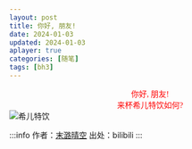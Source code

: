```yaml
---
layout: post
title: 你好, 朋友!
date: 2024-01-03
updated: 2024-01-03
aplayer: true
categories: [随笔]
tags: [bh3]
---
```


<div style="text-align:center;font-family:KaiTi;color:red">你好, 朋友!</div>

<div style="text-align:center;font-family:KaiTi;color:red">来杯希儿特饮如何?</div>

<Img src="https://i0.hdslb.com/bfs/new_dyn/898070e611feb78eb29d183bb59bc2153461563774142488.png" alt="希儿特饮" caption="希儿特饮" />

:::info
作者：[末潞晴空](https://www.bilibili.com/opus/850177553510432792?spm_id_from=333.999.collection.opus.click) 出处：bilibili
:::

